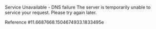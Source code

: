 Service Unavailable - DNS failure The server is temporarily unable to service your request. Please try again later.

Reference #11.6687668.1504674933.1833495e